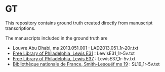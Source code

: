 # GT

This repository contains ground truth created directly from manuscript transcriptions. 

The manuscripts included in the ground truth are

- Louvre Abu Dhabi, ms 2013.051.001 : LAD2013.051_1r-20r.txt
- [Free Library of Philadelphia, Lewis E31](https://archive.org/details/lewis_e_031) : LewisE31_1r-5v.txt
- [Free Library of Philadelphia, Lewis E37](https://archive.org/details/lewis_e_037) : LewisE37_1r-5v.txt
- [Bibliothèque nationale de France, Smith-Lesouëf ms 19](https://gallica.bnf.fr/ark:/12148/btv1b105326396/f1.item.r=Smith-Lesou%C3%ABf%20ms%2019) : SL19_1r-5v.txt
